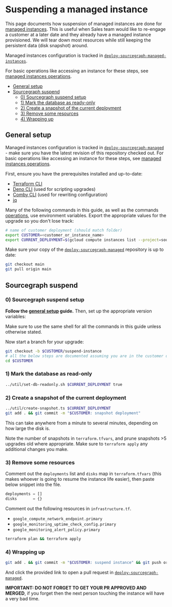 # Suspending a managed instance

This page documents how suspension of managed instances are done for [managed instances](./index.md). This is useful when Sales team would like to re-engage a customer at a later date and they already have a managed instance provisioned. We will tear down most resources while still keeping the persistent data (disk snapshot) around.

Managed instances configuration is tracked in [`deploy-sourcegraph-managed-instances`](https://github.com/sourcegraph/deploy-sourcegraph-managed).

For basic operations like accessing an instance for these steps, see [managed instances operations](operations.md).

- [General setup](#general-setup)
- [Sourcegraph suspend](#sourcegraph-suspend)
  - [0) Sourcegraph suspend setup](#0-sourcegraph-suspend-setup)
  - [1) Mark the database as ready-only](#1-mark-the-database-as-read-only)
  - [2) Create a snapshot of the current deployment](#2-create-a-snapshot-of-the-current-deployment)
  - [3) Remove some resources](#3-remove-some-resources)
  - [4) Wrapping up](#4-wrapping-up)

## General setup

Managed instances configuration is tracked in [`deploy-sourcegraph-managed`](https://github.com/sourcegraph/deploy-sourcegraph-managed) - make sure you have the latest revision of this repository checked out. For basic operations like accessing an instance for these steps, see [managed instances operations](operations.md).

First, ensure you have the prerequisites installed and up-to-date:

- [Terraform CLI](https://www.terraform.io/)
- [Deno CLI](https://deno.land/) (used for scripting upgrades)
- [Comby CLI](https://comby.dev/) (used for rewriting configuration)
- [jq](https://stedolan.github.io/jq/)

Many of the following commands in this guide, as well as the commands [operations](./operations.md), use environment variables. Export the appropriate values for the upgrade so you don't lose track:

```sh
# name of customer deployment (should match folder)
export CUSTOMER=<customer_or_instance_name>
export CURRENT_DEPLOYMENT=$(gcloud compute instances list --project=sourcegraph-managed-${CUSTOMER} | grep -v "executors" | awk 'NR>1 { if ($1 ~ "-red-") print "red"; else print "black"; }')
```

Make sure your copy of the [`deploy-sourcegraph-managed`](https://github.com/sourcegraph/deploy-sourcegraph-managed) repository is up to date:

```sh
git checkout main
git pull origin main
```

## Sourcegraph suspend

### 0) Sourcegraph suspend setup

**Follow the [general setup](#general-setup) guide.** Then, set up the appropriate version variables:

Make sure to use the same shell for all the commands in this guide unless otherwise stated.

Now start a branch for your upgrade:

```sh
git checkout -b $CUSTOMER/suspend-instance
# all the below steps are documented assuming you are in the customer deployment directory
cd $CUSTOMER
```

### 1) Mark the database as read-only

```sh
../util/set-db-readonly.sh $CURRENT_DEPLOYMENT true
```

### 2) Create a snapshot of the current deployment

```sh
../util/create-snapshot.ts $CURRENT_DEPLOYMENT
git add . && git commit -m "$CUSTOMER: snapshot deployment"
```

This can take anywhere from a minute to several minutes, depending on how large the disk is.

Note the number of snapshots in `terraform.tfvars`, and prune snapshots >5 upgrades old where appropriate.
Make sure to `terraform apply` any additional changes you make.

### 3) Remove some resources

Comment out the `deployments` list and `disks` map in `terraform.tfvars` (this makes whoever is going to resume the instance life easier), then paste below snippet into the file.

```tf
deployments = []
disks       = {}
```

Comment out the following resources in `infrastructure.tf`.

- `google_compute_network_endpoint.primary`
- `google_monitoring_uptime_check_config.primary`
- `google_monitoring_alert_policy.primary`

```sh
terraform plan && terraform apply
```

### 4) Wrapping up

```sh
git add . && git commit -m "$CUSTOMER: suspend instance" && git push origin HEAD
```

And click the provided link to open a pull request in [`deploy-sourcegraph-managed`](https://github.com/sourcegraph/deploy-sourcegraph-managed).

**IMPORTANT: DO NOT FORGET TO GET YOUR PR APPROVED AND MERGED**, if you forget then the next person touching the instance will have a very bad time.
